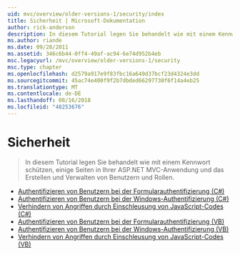 ```yaml
---
uid: mvc/overview/older-versions-1/security/index
title: Sicherheit | Microsoft-Dokumentation
author: rick-anderson
description: In diesem Tutorial legen Sie behandelt wie mit einem Kennwort schützen, einige Seiten in Ihrer ASP.NET MVC-Anwendung und das Erstellen und Verwalten von Benutzern und Rollen.
ms.author: riande
ms.date: 09/28/2011
ms.assetid: 346c6b44-0ff4-49af-ac94-6e74d952b4eb
msc.legacyurl: /mvc/overview/older-versions-1/security
msc.type: chapter
ms.openlocfilehash: d2579a917e9f83fbc16a649d37bcf23d4324e3dd
ms.sourcegitcommit: 45ac74e400f9f2b7dbded66297730f6f14a4eb25
ms.translationtype: MT
ms.contentlocale: de-DE
ms.lasthandoff: 08/16/2018
ms.locfileid: "48253676"
---
```

<a name="security"></a>Sicherheit
====================
> In diesem Tutorial legen Sie behandelt wie mit einem Kennwort schützen, einige Seiten in Ihrer ASP.NET MVC-Anwendung und das Erstellen und Verwalten von Benutzern und Rollen.


- [Authentifizieren von Benutzern bei der Formularauthentifizierung (C#)](authenticating-users-with-forms-authentication-cs.md)
- [Authentifizieren von Benutzern bei der Windows-Authentifizierung (C#)](authenticating-users-with-windows-authentication-cs.md)
- [Verhindern von Angriffen durch Einschleusung von JavaScript-Codes (C#)](preventing-javascript-injection-attacks-cs.md)
- [Authentifizieren von Benutzern bei der Formularauthentifizierung (VB)](authenticating-users-with-forms-authentication-vb.md)
- [Authentifizieren von Benutzern bei der Windows-Authentifizierung (VB)](authenticating-users-with-windows-authentication-vb.md)
- [Verhindern von Angriffen durch Einschleusung von JavaScript-Codes (VB)](preventing-javascript-injection-attacks-vb.md)
